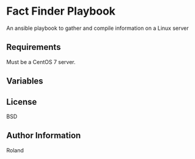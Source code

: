 Fact Finder Playbook
=========

An ansible playbook to gather and compile information on a Linux server

Requirements
------------

Must be a CentOS 7 server.

Variables
--------------

License
-------

BSD

Author Information
------------------

Roland
